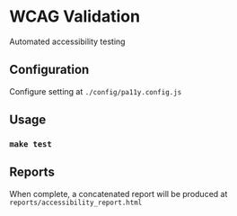 # WCAG Validation
Automated accessibility testing

## Configuration
Configure setting at `./config/pa11y.config.js`

## Usage
### `make test`

## Reports
When complete, a concatenated report will be produced at `reports/accessibility_report.html`
